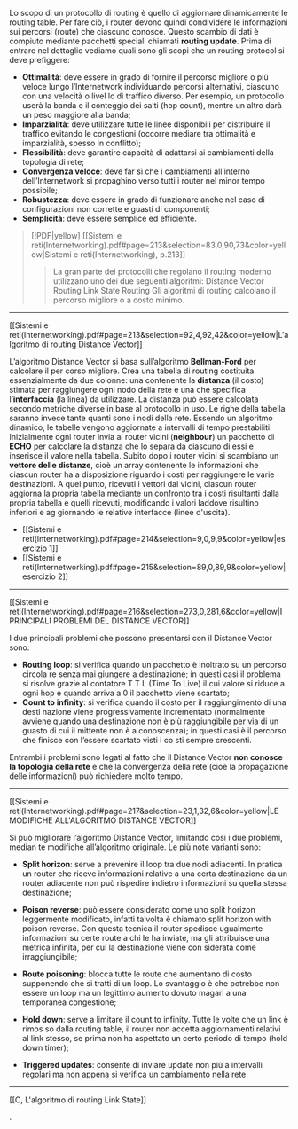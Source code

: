 Lo scopo di un protocollo di routing è quello di aggiornare dinamicamente le routing table. Per fare ciò, i router devono quindi condividere le informazioni sui percorsi (route) che ciascuno conosce. Questo scambio di dati è compiuto mediante pacchetti speciali chiamati **routing update**. Prima di entrare nel dettaglio vediamo quali sono gli scopi che un routing protocol si deve prefiggere:
- **Ottimalità**: deve essere in grado di fornire il percorso migliore o più veloce lungo l’Internetwork individuando percorsi alternativi, ciascuno con una velocità o livel lo di traffico diverso. Per esempio, un protocollo userà la banda e il conteggio dei salti (hop count), mentre un altro darà un peso maggiore alla banda;
- **Imparzialità**: deve utilizzare tutte le linee disponibili per distribuire il traffico evitando le congestioni (occorre mediare tra ottimalità e imparzialità, spesso in conflitto);
- **Flessibilità**: deve garantire capacità di adattarsi ai cambiamenti della topologia di rete;
- **Convergenza veloce**: deve far sì che i cambiamenti all’interno dell’Internetwork si propaghino verso tutti i router nel minor tempo possibile;
- **Robustezza**: deve essere in grado di funzionare anche nel caso di configurazioni non corrette e guasti di componenti;
- **Semplicità**: deve essere semplice ed efficiente.

> [!PDF|yellow] [[Sistemi e reti(Internetworking).pdf#page=213&selection=83,0,90,73&color=yellow|Sistemi e reti(Internetworking), p.213]]
> > La gran parte dei protocolli che regolano il routing moderno utilizzano uno dei due seguenti algoritmi: Distance Vector Routing 
> > Link State Routing
> > Gli algoritmi di routing calcolano il percorso migliore o a costo minimo.
> > 
> 

---
[[Sistemi e reti(Internetworking).pdf#page=213&selection=92,4,92,42&color=yellow|L'algoritmo di routing Distance Vector]]

L’algoritmo Distance Vector si basa sull’algoritmo **Bellman-Ford** per calcolare il per corso migliore. Crea una tabella di routing costituita essenzialmente da due colonne: una contenente la **distanza** (il costo) stimata per raggiungere ogni nodo della rete e una che specifica l’**interfaccia** (la linea) da utilizzare. La distanza può essere calcolata secondo metriche diverse in base al protocollo in uso. Le righe della tabella saranno invece tante quanti sono i nodi della rete. Essendo un algoritmo dinamico, le tabelle vengono aggiornate a intervalli di tempo prestabiliti. Inizialmente ogni router invia ai router vicini (**neighbour**) un pacchetto di **ECHO** per calcolare la distanza che lo separa da ciascuno di essi e inserisce il valore nella tabella. Subito dopo i router vicini si scambiano un **vettore delle distanze**, cioè un array contenente le informazioni che ciascun router ha a disposizione riguardo i costi per raggiungere le varie destinazioni. A quel punto, ricevuti i vettori dai vicini, ciascun router aggiorna la propria tabella mediante un confronto tra i costi risultanti dalla
propria tabella e quelli ricevuti, modificando i valori laddove risultino inferiori e ag giornando le relative interfacce (linee d'uscita).
- [[Sistemi e reti(Internetworking).pdf#page=214&selection=9,0,9,9&color=yellow|esercizio 1]]
- [[Sistemi e reti(Internetworking).pdf#page=215&selection=89,0,89,9&color=yellow|esercizio 2]]
---
[[Sistemi e reti(Internetworking).pdf#page=216&selection=273,0,281,6&color=yellow|I PRINCIPALI PROBLEMI DEL DISTANCE VECTOR]]

I due principali problemi che possono presentarsi con il Distance Vector sono:
- **Routing loop**: si verifica quando un pacchetto è inoltrato su un percorso circola re senza mai giungere a destinazione; in questi casi il problema si risolve grazie al contatore T T L (Time To Live) il cui valore si riduce a ogni hop e quando arriva a 0 il pacchetto viene scartato;
- **Count to infinity**: si verifica quando il costo per il raggiungimento di una desti nazione viene progressivamente incrementato (normalmente avviene quando una destinazione non è più raggiungibile per via di un guasto di cui il mittente non è a conoscenza); in questi casi è il percorso che finisce con l’essere scartato visti i co sti sempre crescenti.

Entrambi i problemi sono legati al fatto che il Distance Vector **non conosce la topologia della rete** e che la convergenza della rete (cioè la propagazione delle informazioni) può richiedere molto tempo.

---
[[Sistemi e reti(Internetworking).pdf#page=217&selection=23,1,32,6&color=yellow|LE MODIFICHE ALL'ALGORITMO DISTANCE VECTOR]]

Si può migliorare l’algoritmo Distance Vector, limitando così i due problemi, median te modifiche all’algoritmo originale. Le più note varianti sono:

- **Split horizon**: serve a prevenire il loop tra due nodi adiacenti. In pratica un router che riceve informazioni relative a una certa destinazione da un router adiacente non può rispedire indietro informazioni su quella stessa destinazione;

- **Poison reverse**: può essere considerato come uno split horizon leggermente modificato, infatti talvolta è chiamato split horizon with poison reverse. Con questa tecnica il router spedisce ugualmente informazioni su certe route a chi le ha inviate, ma gli attribuisce una metrica infinita, per cui la destinazione viene con siderata come irraggiungibile;

- **Route poisoning**: blocca tutte le route che aumentano di costo supponendo che si tratti di un loop. Lo svantaggio è che potrebbe non essere un loop ma un legittimo aumento dovuto magari a una temporanea congestione;

- **Hold down**: serve a limitare il count to infinity. Tutte le volte che un link è rimos so dalla routing table, il router non accetta aggiornamenti relativi al link stesso, se prima non ha aspettato un certo periodo di tempo (hold down timer);

- **Triggered updates**: consente di inviare update non più a intervalli regolari ma non appena si verifica un cambiamento nella rete.

---
[[C, L'algoritmo di routing Link State]]

.
